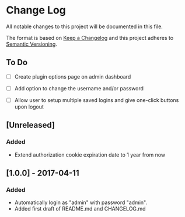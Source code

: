 # Change Log
All notable changes to this project will be documented in this file.

The format is based on [Keep a Changelog](http://keepachangelog.com/)
and this project adheres to [Semantic Versioning](http://semver.org/).


## To Do

- [ ] Create plugin options page on admin dashboard
- [ ] Add option to change the username and/or password
- [ ] Allow user to setup multiple saved logins and give one-click buttons upon logout


## [Unreleased]

### Added

- Extend authorization cookie expiration date to 1 year from now


## [1.0.0] - 2017-04-11

### Added

- Automatically login as "admin" with password "admin".
- Added first draft of README.md and CHANGELOG.md
